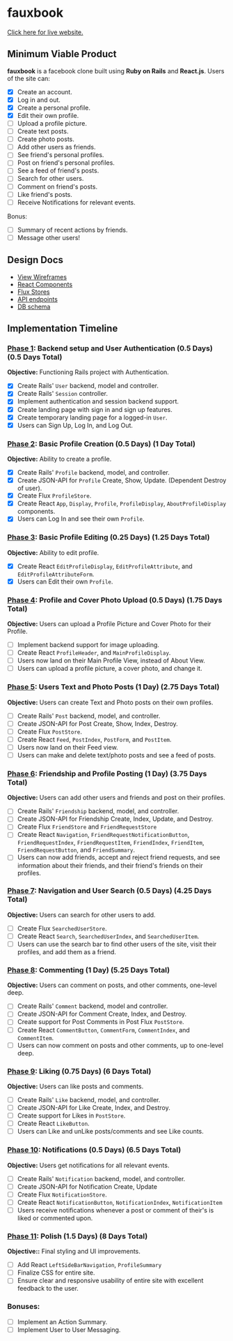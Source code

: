 # fauxbook

[Click here for live website.][live-link]

[live-link]: http://fauxbook.danphillips.io

## Minimum Viable Product

**fauxbook** is a facebook clone built using **Ruby on Rails** and **React.js**. Users of the site can:

- [x] Create an account.
- [x] Log in and out.
- [x] Create a personal profile.
- [x] Edit their own profile.
- [ ] Upload a profile picture.
- [ ] Create text posts.
- [ ] Create photo posts.
- [ ] Add other users as friends.
- [ ] See friend's personal profiles.
- [ ] Post on friend's personal profiles.
- [ ] See a feed of friend's posts.
- [ ] Search for other users.
- [ ] Comment on friend's posts.
- [ ] Like friend's posts.
- [ ] Receive Notifications for relevant events.

Bonus:
- [ ] Summary of recent actions by friends.
- [ ] Message other users!

## Design Docs
* [View Wireframes][views]
* [React Components][components]
* [Flux Stores][stores]
* [API endpoints][api-endpoints]
* [DB schema][schema]

[views]: ./docs/views.md
[components]: ./docs/components.md
[stores]: ./docs/stores.md
[api-endpoints]: ./docs/api-endpoints.md
[schema]: ./docs/schema.md

## Implementation Timeline

### [Phase 1][phase-one]: Backend setup and User Authentication (0.5 Days) (0.5 Days Total)

**Objective:** Functioning Rails project with Authentication.

- [x] Create Rails' `User` backend, model and controller.
- [x] Create Rails' `Session` controller.
- [x] Implement authentication and session backend support.
- [x] Create landing page with sign in and sign up features.
- [x] Create temporary landing page for a logged-in `User`.
- [x] Users can Sign Up, Log In, and Log Out.

### [Phase 2][phase-two]: Basic Profile Creation (0.5 Days) (1 Day Total)

**Objective:** Ability to create a profile.

- [x] Create Rails' `Profile` backend, model, and controller.
- [x] Create JSON-API for `Profile` Create, Show, Update. (Dependent Destroy of user).
- [x] Create Flux `ProfileStore`.
- [x] Create React `App`, `Display`, `Profile`, `ProfileDisplay`, `AboutProfileDisplay` components.
- [x] Users can Log In and see their own `Profile`.

### [Phase 3][phase-three]: Basic Profile Editing (0.25 Days) (1.25 Days Total)

**Objective:** Ability to edit profile.

- [x] Create React `EditProfileDisplay`, `EditProfileAttribute`, and `EditProfileAttributeForm`.
- [x] Users can Edit their own `Profile`.

### [Phase 4][phase-four]: Profile and Cover Photo Upload (0.5 Days) (1.75 Days Total)

**Objective:** Users can upload a Profile Picture and Cover Photo for their Profile.

- [ ] Implement backend support for image uploading.
- [ ] Create React `ProfileHeader`, and `MainProfileDisplay`.
- [ ] Users now land on their Main Profile View, instead of About View.
- [ ] Users can upload a profile picture, a cover photo, and change it.

### [Phase 5][phase-five]: Users Text and Photo Posts (1 Day) (2.75 Days Total)

**Objective:** Users can create Text and Photo posts on their own profiles.

- [ ] Create Rails' `Post` backend, model, and controller.
- [ ] Create JSON-API for Post Create, Show, Index, Destroy.
- [ ] Create Flux `PostStore`.
- [ ] Create React `Feed`, `PostIndex`, `PostForm`, and `PostItem`.
- [ ] Users now land on their Feed view.
- [ ] Users can make and delete text/photo posts and see a feed of posts.

### [Phase 6][phase-six]: Friendship and Profile Posting (1 Day) (3.75 Days Total)

**Objective:** Users can add other users and friends and post on their profiles.

- [ ] Create Rails' `Friendship` backend, model, and controller.
- [ ] Create JSON-API for Friendship Create, Index, Update, and Destroy.
- [ ] Create Flux `FriendStore` and `FriendRequestStore`
- [ ] Create React `Navigation`, `FriendRequestNotificationButton`, `FriendRequestIndex`, `FriendRequestItem`, `FriendIndex`, `FriendItem`, `FriendRequestButton`, and `FriendSummary`.
- [ ] Users can now add friends, accept and reject friend requests, and see information about their friends, and their friend's friends on their profiles.

### [Phase 7][phase-seven]: Navigation and User Search (0.5 Days) (4.25 Days Total)

**Objective:** Users can search for other users to add.

- [ ] Create Flux `SearchedUserStore`.
- [ ] Create React `Search`, `SearchedUserIndex`, and `SearchedUserItem`.
- [ ] Users can use the search bar to find other users of the site, visit their profiles, and add them as a friend.

### [Phase 8][phase-eight]: Commenting (1 Day) (5.25 Days Total)

**Objective:** Users can comment on posts, and other comments, one-level deep.

- [ ] Create Rails' `Comment` backend, model and controller.
- [ ] Create JSON-API for Comment Create, Index, and Destroy.
- [ ] Create support for Post Comments in Post Flux `PostStore`.
- [ ] Create React `CommentButton`, `CommentForm`, `CommentIndex`, and `CommentItem`.
- [ ] Users can now comment on posts and other comments, up to one-level deep.

### [Phase 9][phase-nine]: Liking (0.75 Days) (6 Days Total)

**Objective:** Users can like posts and comments.

- [ ] Create Rails' `Like` backend, model, and controller.
- [ ] Create JSON-API for Like Create, Index, and Destroy.
- [ ] Create support for Likes in `PostStore`.
- [ ] Create React `LikeButton`.
- [ ] Users can Like and unLike posts/comments and see Like counts.

### [Phase 10][phase-ten]: Notifications (0.5 Days) (6.5 Days Total)

**Objective:** Users get notifications for all relevant events.

- [ ] Create Rails' `Notification` backend, model, and controller.
- [ ] Create JSON-API for Notification Create, Update
- [ ] Create Flux `NotificationStore`.
- [ ] Create React `NotificationButton`, `NotificationIndex`, `NotificationItem`
- [ ] Users receive notifications whenever a post or comment of their's is liked or commented upon.

### [Phase 11][phase-eleven]: Polish (1.5 Days) (8 Days Total)

**Objective::** Final styling and UI improvements.

- [ ] Add React `LeftSideBarNavigation`, `ProfileSummary`
- [ ] Finalize CSS for entire site.
- [ ] Ensure clear and responsive usability of entire site with excellent feedback to the user.

### Bonuses:

- [ ] Implement an Action Summary.
- [ ] Implement User to User Messaging.

[phase-one]: ./docs/phases/phase1.md
[phase-two]: ./docs/phases/phase2.md
[phase-three]: ./docs/phases/phase3.md
[phase-four]: ./docs/phases/phase4.md
[phase-five]: ./docs/phases/phase5.md
[phase-six]: ./docs/phases/phase6.md
[phase-seven]: ./docs/phases/phase7.md
[phase-eight]: ./docs/phases/phase8.md
[phase-nine]: ./docs/phases/phase9.md
[phase-ten]: ./docs/phases/phase10.md
[phase-eleven]: ./docs/phases/phase11.md
